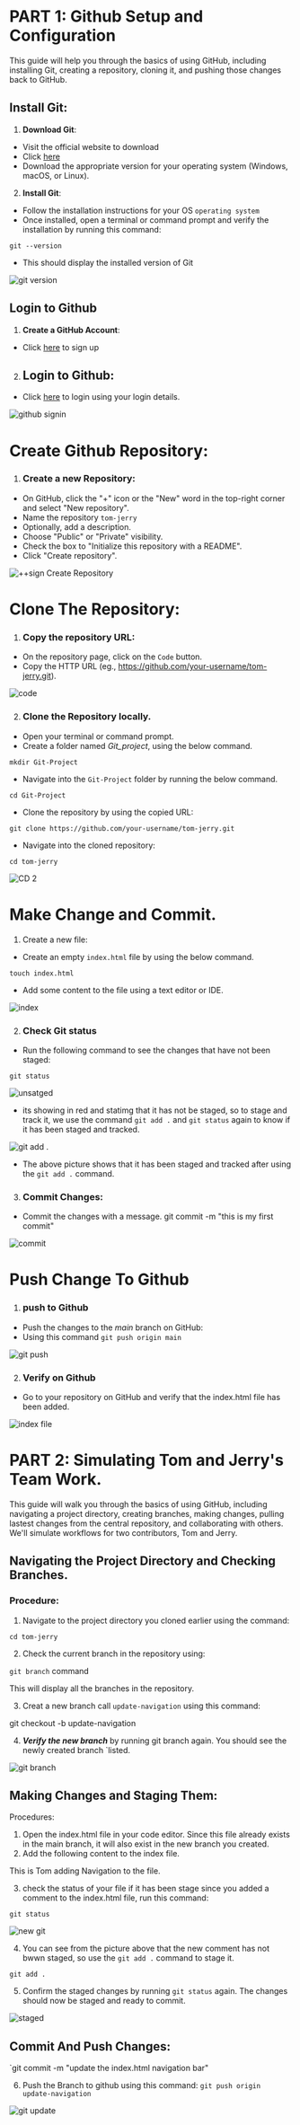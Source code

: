 # PART 1: Github Setup and Configuration
This guide will help you through the basics of using GitHub, including installing Git, creating a repository, cloning it, and pushing those changes back to GitHub.

## Install Git:
1. **Download Git**:
- Visit the official website to download
- Click [here](https://git-scm.com/.)
- Download the appropriate version for your operating system (Windows, macOS, or Linux).

2. **Install Git**:
- Follow the installation instructions for your OS `operating system`
- Once installed, open a terminal or command prompt and verify the installation by running this command: 

`git --version`
- This should display the installed version of Git

![git version](./Img/git%20version.png)

## Login to Github
1. **Create a GitHub Account**:
- Click [here](https://github.com/.) to sign up

2. ## Login to Github:
- Click [here](https://github.com/login) to login using your login details.

![github signin](./Img/github%20signin.png)


# Create Github Repository:
1. ### **Create a new Repository**:
- On GitHub, click the "+" icon or the "New" word in the top-right corner and select "New repository".
- Name the repository `tom-jerry`
- Optionally, add a description.
- Choose "Public" or "Private" visibility.
- Check the box to "Initialize this repository with a README".
- Click "Create repository".

![++sign](./Img/++%20sign.png)
Create Repository

# Clone The Repository:
1. ### Copy the repository URL:

- On the repository page, click on the `Code` button.
- Copy the HTTP URL (eg., https://github.com/your-username/tom-jerry.git). 

![code](./Img/Code.png)

2. ### Clone the Repository locally.
- Open your terminal or command prompt.
- Create a folder named *Git_project*, using the below command.

`mkdir Git-Project`

- Navigate into the `Git-Project` folder by running the below command.

`cd Git-Project`

- Clone the repository by using the copied URL:

`git clone https://github.com/your-username/tom-jerry.git`

- Navigate into the cloned repository:

`cd tom-jerry`

![CD 2](./Img/CD%202.png)

# Make Change and Commit.
1. Create a new file:
- Create an empty `index.html` file by using the below command.

`touch index.html`
- Add some content to the file using a text editor or IDE.

![index](./Img/index.html2.png)

2. ### Check Git status
- Run the following command to see the changes that have not been staged: 

`git status`

![unsatged](./Img/not%20staged.png)

- its showing in red and statimg that it has not be staged, so to stage and track it, we use the command `git add .` and `git status` again to know if it has been staged and tracked.

![git add .](./Img/git%20add%20..png)

- The above picture shows that it has been staged and tracked after using the `git add .` command.

3. ### Commit Changes:
 - Commit the changes with a message.
 git commit -m "this is my first commit"

 ![commit](./Img/commit%20-m.png)

 # Push Change To Github
 1. ### push to Github

 - Push the changes to the *main* branch on GitHub:
 - Using this command
 `git push origin main`

  ![git push](./Img/git%20push.png)

  2. ### Verify on Github
  - Go to your repository on GitHub and verify that the index.html file has been added.

  ![index file](./Img/index%20file%20on%20git.png)

  # PART 2: Simulating Tom and Jerry's Team Work.
This guide will walk you through the basics of using GitHub, including navigating a project directory, creating branches, making changes, pulling lastest changes from the central repository, and collaborating with others. We'll simulate workflows for two contributors, Tom and Jerry.

## Navigating the Project Directory and Checking Branches.
 ### Procedure:
 1. Navigate to the project directory you cloned earlier using the command: 

 `cd tom-jerry`

 2. Check the current branch in the repository using:

  `git branch` command

  This will display all the branches in the repository.

  3. Creat a new branch call `update-navigation` using this command:

  git checkout -b update-navigation

  4. ***Verify the new branch*** by running git branch again. You should see the newly created branch `listed.

  ![git branch](./Img/git%20branch.png)

  ## Making Changes and Staging Them:

  Procedures:
  1. Open the index.html file in your code editor. Since this file already exists in the main branch, it will also exist in the new branch you created.
  2. Add the following content to the index file.

  This is Tom adding Navigation to the file.

  3. check the status of your file if it has been stage since you added a comment to the index.html file, run this command:

  `git status`

  ![new git](./Img/new%20git.png)

  4. You can see from the picture above that the new comment has not bwwn staged, so use the `git add .` command to stage it.

  `git add .`

  5. Confirm the staged changes by running `git status` again. The changes should now be staged and ready to commit.

  ![staged](./Img/staged.png)

  ## Commit And Push Changes:
  `git commit -m "update the index.html navigation bar"

  6. Push the Branch to github using this command:
  `git push origin update-navigation`

  ![git update](./Img/git%20update%20navigation.png)










